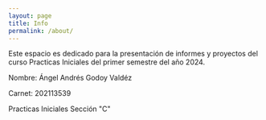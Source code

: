 ```yaml
---
layout: page
title: Info
permalink: /about/
---
```


Este espacio es dedicado para la presentación de informes y proyectos del curso Practicas Iniciales del primer semestre  del año 2024. 

Nombre: Ángel Andrés Godoy Valdéz

Carnet: 202113539

Practicas Iniciales Sección "C"
